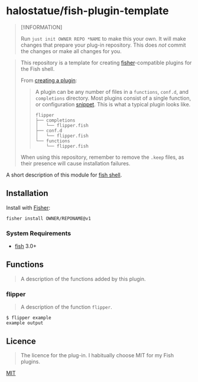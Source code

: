 # halostatue/fish-plugin-template

> [!INFORMATION]
>
> Run `just init OWNER REPO *NAME` to make this your own. It will make changes
> that prepare your plug-in repository. This does _not_ commit the changes or
> make all changes for you.

> This repository is a template for creating [fisher][fisher]-compatible plugins
> for the Fish shell.
>
> From [creating a plugin][creating a plugin]:
>
>> A plugin can be any number of files in a `functions`, `conf.d`, and
>> `completions` directory. Most plugins consist of a single function, or
>> configuration [snippet][snippet]. This is what a typical plugin looks like.
>>
>> ```
>> flipper
>> ├── completions
>> │   └── flipper.fish
>> ├── conf.d
>> │   └── flipper.fish
>> └── functions
>>     └── flipper.fish
>> ```
>
> When using this repository, remember to remove the `.keep` files, as their
> presence will cause installation failures.

A short description of this module for [fish shell][fish shell].

## Installation

Install with [Fisher][fisher]:

```fish
fisher install OWNER/REPONAME@v1
```

### System Requirements

- [fish][fish] 3.0+

## Functions

> A description of the functions added by this plugin.

### flipper

> A description of the function `flipper`.

```fish
$ flipper example
example output
```

## Licence

> The licence for the plug-in. I habitually choose MIT for my Fish plugins.

[MIT](LICENCE.md)

[fish shell]: https://fishshell.com 'friendly interactive shell'
[fisher]: https://github.com/jorgebucaran/fisher
[fish]: https://github.com/fish-shell/fish-shell
[creating a plugin]: https://github.com/jorgebucaran/fisher#creating-a-plugin
[snippet]: https://fishshell.com/docs/current/index.html#configuration-files
[events]: https://fishshell.com/docs/current/cmds/emit.html
